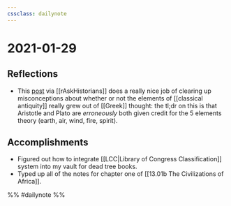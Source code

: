 ```yaml
---
cssclass: dailynote
---
```

# 2021-01-29

## Reflections
* This [post](https://www.reddit.com/r/AskHistorians/comments/l7ga78/the_five_element_system_earth_water_fire_air/?user_id=107156619577) via [[rAskHistorians]] does a really nice job of clearing up misconceptions about whether or not the elements of [[classical antiquity]] really grew out of [[Greek]] thought: the tl;dr on this is that Aristotle and Plato are *erroneously* both given credit for the 5 elements theory (earth, air, wind, fire, spirit). 
## Accomplishments
* Figured out how to integrate [[LCC|Library of Congress Classification]] system into my vault for dead tree books. 
* Typed up all of the notes for chapter one of [[13.01b The Civilizations of Africa]].

%% #dailynote %%